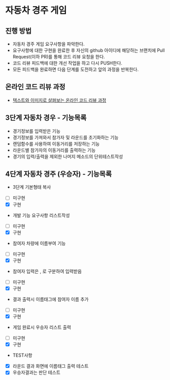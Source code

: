 # 자동차 경주 게임
## 진행 방법
* 자동차 경주 게임 요구사항을 파악한다.
* 요구사항에 대한 구현을 완료한 후 자신의 github 아이디에 해당하는 브랜치에 Pull Request(이하 PR)를 통해 코드 리뷰 요청을 한다.
* 코드 리뷰 피드백에 대한 개선 작업을 하고 다시 PUSH한다.
* 모든 피드백을 완료하면 다음 단계를 도전하고 앞의 과정을 반복한다.

## 온라인 코드 리뷰 과정
* [텍스트와 이미지로 살펴보는 온라인 코드 리뷰 과정](https://github.com/next-step/nextstep-docs/tree/master/codereview)

## 3단계 자동차 경우 - 기능목록
* 경기정보를 입력받은 기능
* 경기정보를 가져와서 참가자 및 라운드를 초기화하는 기능
* 랜덤함수를 사용하여 이동거리를 저장하는 기능
* 라운드별 참가자의 이동거리를 출력하는 기능
* 경기의 입력/출력을 제외한 나머지 메소드의 단위테스트작성

## 4단계 자동차 경주 (우승자) - 기능목록
* 3단계 기본형태 복사
- [ ] 미구현
- [x] 구현

* 개발 기능 요구사항 리스트작성
- [ ] 미구현
- [x] 구현

* 참여자 차량에 이름부여 기능
- [ ] 미구현
- [X] 구현

* 참여자 입력은 , 로 구분하여 입력받음
- [ ] 미구현
- [X] 구현

* 결과 출력시 이름태그에 참여자 이름 추가
- [ ] 미구현
- [X] 구현

* 게임 완료시 우승자 리스트 출력
- [ ] 미구현
- [X] 구현

* TEST사항 
- [x] 라운드 결과 화면에 이름태그 출력 테스트
- [x] 우승자결과는 판단 테스트